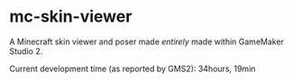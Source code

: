 # mc-skin-viewer

A Minecraft skin viewer and poser made *entirely* made within GameMaker Studio 2.


Current development time (as reported by GMS2): 34hours, 19min